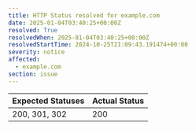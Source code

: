 ```yaml
---
title: HTTP Status resolved for example.com
date: 2025-01-04T03:40:25+00:00Z
resolved: True
resolvedWhen: 2025-01-04T03:40:25+00:00Z
resolvedStartTime: 2024-10-25T21:09:43.191474+00:00
severity: notice
affected:
  - example.com
section: issue
---
```


| Expected Statuses | Actual Status  |
|-------------------|----------------|
| 200, 301, 302 | 200 |
